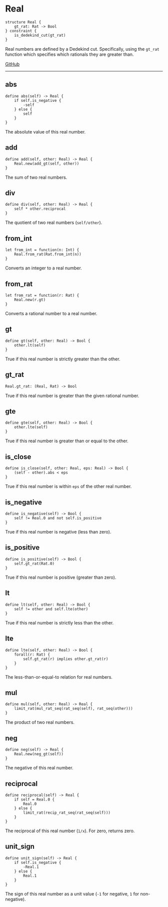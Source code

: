# Real

```acorn
structure Real {
    gt_rat: Rat -> Bool
} constraint {
    is_dedekind_cut(gt_rat)
}
```

Real numbers are defined by a Dedekind cut. Specifically, using the `gt_rat` function which
specifies which rationals they are greater than.

[GitHub](https://github.com/acornprover/acornlib/blob/master/src/real/default.ac)

---
## abs

```acorn
define abs(self) -> Real {
    if self.is_negative {
        -self
    } else {
        self
    }
}
```

The absolute value of this real number.
## add

```acorn
define add(self, other: Real) -> Real {
    Real.new(add_gt(self, other))
}
```

The sum of two real numbers.
## div

```acorn
define div(self, other: Real) -> Real {
    self * other.reciprocal
}
```

The quotient of two real numbers (`self/other`).
## from_int

```acorn
let from_int = function(n: Int) {
    Real.from_rat(Rat.from_int(n))
}
```

Converts an integer to a real number.
## from_rat

```acorn
let from_rat = function(r: Rat) {
    Real.new(r.gt)
}
```

Converts a rational number to a real number.
## gt

```acorn
define gt(self, other: Real) -> Bool {
    other.lt(self)
}
```

True if this real number is strictly greater than the other.
## gt_rat

```acorn
Real.gt_rat: (Real, Rat) -> Bool
```

True if this real number is greater than the given rational number.
## gte

```acorn
define gte(self, other: Real) -> Bool {
    other.lte(self)
}
```

True if this real number is greater than or equal to the other.
## is_close

```acorn
define is_close(self, other: Real, eps: Real) -> Bool {
    (self - other).abs < eps
}
```

True if this real number is within `eps` of the other real number.
## is_negative

```acorn
define is_negative(self) -> Bool {
    self != Real.0 and not self.is_positive
}
```

True if this real number is negative (less than zero).
## is_positive

```acorn
define is_positive(self) -> Bool {
    self.gt_rat(Rat.0)
}
```

True if this real number is positive (greater than zero).
## lt

```acorn
define lt(self, other: Real) -> Bool {
    self != other and self.lte(other)
}
```

True if this real number is strictly less than the other.
## lte

```acorn
define lte(self, other: Real) -> Bool {
    forall(r: Rat) {
        self.gt_rat(r) implies other.gt_rat(r)
    }
}
```

The less-than-or-equal-to relation for real numbers.
## mul

```acorn
define mul(self, other: Real) -> Real {
    limit_rat(mul_rat_seq(rat_seq(self), rat_seq(other)))
}
```

The product of two real numbers.
## neg

```acorn
define neg(self) -> Real {
    Real.new(neg_gt(self))
}
```

The negative of this real number.
## reciprocal

```acorn
define reciprocal(self) -> Real {
    if self = Real.0 {
        Real.0
    } else {
        limit_rat(recip_rat_seq(rat_seq(self)))
    }
}
```

The reciprocal of this real number (`1/x`). For zero, returns zero.
## unit_sign

```acorn
define unit_sign(self) -> Real {
    if self.is_negative {
        -Real.1
    } else {
        Real.1
    }
}
```

The sign of this real number as a unit value (`-1` for negative, `1` for non-negative).
